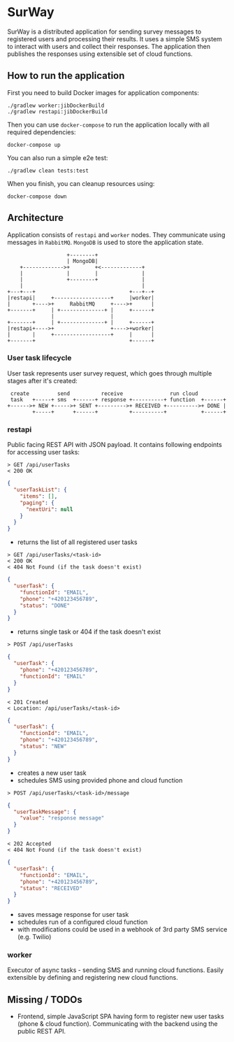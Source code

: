 # SurWay
SurWay is a distributed application for sending survey messages to registered users and processing their results. It uses a simple SMS system to interact with users and collect their responses. The application then publishes the responses using extensible set of cloud functions.

## How to run the application
First you need to build Docker images for application components:
```shell script
./gradlew worker:jibDockerBuild
./gradlew restapi:jibDockerBuild
```
Then you can use `docker-compose` to run the application locally with all required dependencies:
```shell script
docker-compose up
```
You can also run a simple e2e test:
```shell script
./gradlew clean tests:test
```
When you finish, you can cleanup resources using:
```shell script
docker-compose down
```

## Architecture
Application consists of `restapi` and `worker` nodes. They communicate using messages in `RabbitMQ`. `MongoDB` is used to store the application state.
```
                   +--------+
                   | MongoDB|
    +------------->+        +<-------------+
    |              |        |              |
    |              +--------+              |
    |                                      |
+---+---+                              +---+--+
|restapi|     +------------------+     |worker|
|       +---->+     RabbitMQ     +---->+      |
+-------+     | +--------------+ |     +------+
              |                  |
+-------+     | +--------------+ |     +------+
|restapi+---->+                  +---->+worker|
|       |     +------------------+     |      |
+-------+                              +------+
```

### User task lifecycle
User task represents user survey request, which goes through multiple stages after it's created:
```
 create         send          receive               run cloud
 task   +-----+ sms  +------+ response +----------+ function  +------+
+------>+ NEW +----->+ SENT +--------->+ RECEIVED +---------->+ DONE |
        +-----+      +------+          +----------+           +------+
```

### restapi
Public facing REST API with JSON payload. It contains following endpoints for accessing user tasks:
```
> GET /api/userTasks
< 200 OK
```
```json
{
  "userTaskList": {
    "items": [],
    "paging": {
      "nextUri": null
    }
  }
}
```
- returns the list of all registered user tasks  

```
> GET /api/userTasks/<task-id>
< 200 OK
< 404 Not Found (if the task doesn't exist)
```
```json
{
  "userTask": {
    "functionId": "EMAIL",
    "phone": "+420123456789",
    "status": "DONE"
  }
}
```
- returns single task or 404 if the task doesn't exist

```
> POST /api/userTasks
```
```json
{
  "userTask": {
    "phone": "+420123456789",
    "functionId": "EMAIL"
  }
}
```
```
< 201 Created
< Location: /api/userTasks/<task-id>
```
```json
{
  "userTask": {
    "functionId": "EMAIL",
    "phone": "+420123456789",
    "status": "NEW"
  }
}
```
- creates a new user task
- schedules SMS using provided phone and cloud function

```
> POST /api/userTasks/<task-id>/message
```
```json
{
  "userTaskMessage": {
    "value": "response message"
  }
}
```
```
< 202 Accepted
< 404 Not Found (if the task doesn't exist)
```
```json
{
  "userTask": {
    "functionId": "EMAIL",
    "phone": "+420123456789",
    "status": "RECEIVED"
  }
}
```
- saves message response for user task
- schedules run of a configured cloud function
- with modifications could be used in a webhook of 3rd party SMS service (e.g. Twilio)

### worker
Executor of async tasks - sending SMS and running cloud functions. Easily extensible by defining and registering new cloud functions.

## Missing / TODOs
- Frontend, simple JavaScript SPA having form to register new user tasks (phone & cloud function). Communicating with the backend using the public REST API.
